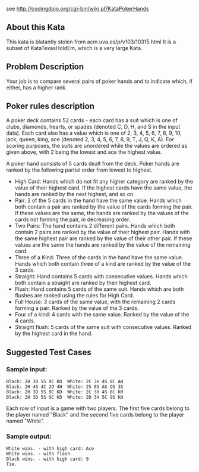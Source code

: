 see http://codingdojo.org/cgi-bin/wiki.pl?KataPokerHands

## About this Kata

This kata is blatantly stolen from acm.uva.es/p/v103/10315.html It is a subset of KataTexasHoldEm, which is a very large
Kata.

## Problem Description

Your job is to compare several pairs of poker hands and to indicate which, if either, has a higher rank.

## Poker rules description

A poker deck contains 52 cards - each card has a suit which is one of clubs, diamonds, hearts, or spades (denoted C, D,
H, and S in the input data). Each card also has a value which is one of 2, 3, 4, 5, 6, 7, 8, 9, 10, jack, queen, king,
ace (denoted 2, 3, 4, 5, 6, 7, 8, 9, T, J, Q, K, A). For scoring purposes, the suits are unordered while the values are
ordered as given above, with 2 being the lowest and ace the highest value.

A poker hand consists of 5 cards dealt from the deck. Poker hands are ranked by the following partial order from lowest
to highest.

* High Card: Hands which do not fit any higher category are ranked by the value of their highest card. If the highest
  cards have the same value, the hands are ranked by the next highest, and so on.
* Pair: 2 of the 5 cards in the hand have the same value. Hands which both contain a pair are ranked by the value of
  the cards forming the pair. If these values are the same, the hands are ranked by the values of the cards not forming
  the pair, in decreasing order.
* Two Pairs: The hand contains 2 different pairs. Hands which both contain 2 pairs are ranked by the value of their
  highest pair. Hands with the same highest pair are ranked by the value of their other pair. If these values are the
  same the hands are ranked by the value of the remaining card.
* Three of a Kind: Three of the cards in the hand have the same value. Hands which both contain three of a kind are
  ranked by the value of the 3 cards.
* Straight: Hand contains 5 cards with consecutive values. Hands which both contain a straight are ranked by their
  highest card.
* Flush: Hand contains 5 cards of the same suit. Hands which are both flushes are ranked using the rules for High Card.
* Full House: 3 cards of the same value, with the remaining 2 cards forming a pair. Ranked by the value of the 3 cards.
* Four of a kind: 4 cards with the same value. Ranked by the value of the 4 cards.
* Straight flush: 5 cards of the same suit with consecutive values. Ranked by the highest card in the hand.

## Suggested Test Cases

### Sample input:

    Black: 2H 3D 5S 9C KD  White: 2C 3H 4S 8C AH
    Black: 2H 4S 4C 2D 4H  White: 2S 8S AS QS 3S
    Black: 2H 3D 5S 9C KD  White: 2C 3H 4S 8C KH
    Black: 2H 3D 5S 9C KD  White: 2D 3H 5C 9S KH

Each row of input is a game with two players. The first five cards belong to the player named "Black" and the second
five cards belong to the player named "White".

### Sample output:

    White wins. - with high card: Ace
    White wins. - with flash
    Black wins. - with high card: 9
    Tie.